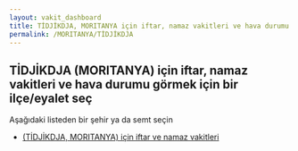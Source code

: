 ```yaml
---
layout: vakit_dashboard
title: TİDJİKDJA, MORITANYA için iftar, namaz vakitleri ve hava durumu - ilçe/eyalet seç
permalink: /MORITANYA/TİDJİKDJA
---
```


## TİDJİKDJA (MORITANYA) için iftar, namaz vakitleri ve hava durumu  görmek için bir ilçe/eyalet seç

Aşağıdaki listeden bir şehir ya da semt seçin

* [ (TİDJİKDJA, MORITANYA) için iftar ve namaz vakitleri](/MORITANYA/TİDJİKDJA/)

<script type="text/javascript">
  var GLOBAL_COUNTRY = 'MORITANYA';
  var GLOBAL_CITY = 'TİDJİKDJA';
  var GLOBAL_STATE = 'TİDJİKDJA';
</script>
